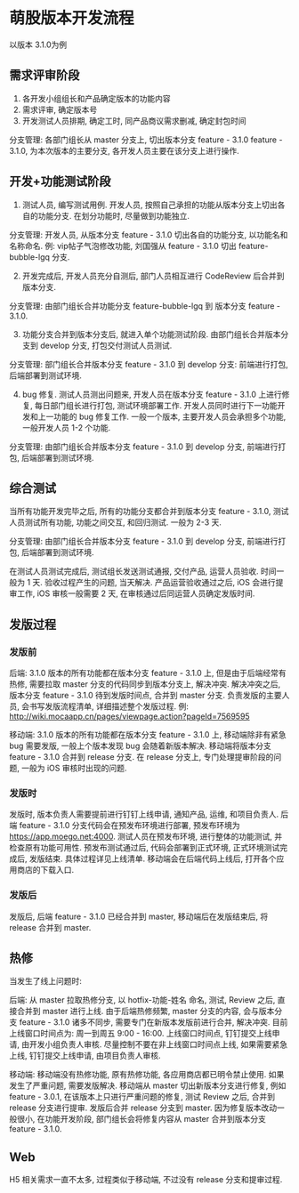 # 萌股版本开发流程

以版本 3.1.0为例

## 需求评审阶段

1. 各开发小组组长和产品确定版本的功能内容
2. 需求评审, 确定版本号
3. 开发测试人员排期, 确定工时, 同产品商议需求删减, 确定封包时间

分支管理:
各部门组长从 master 分支上, 切出版本分支 feature - 3.1.0
feature - 3.1.0, 为本次版本的主要分支, 各开发人员主要在该分支上进行操作.

## 开发+功能测试阶段

1. 测试人员, 编写测试用例. 开发人员, 按照自己承担的功能从版本分支上切出各自的功能分支. 在划分功能时, 尽量做到功能独立. 

分支管理: 
开发人员, 从版本分支 feature - 3.1.0 切出各自的功能分支, 以功能名和名称命名.
例: vip帖子气泡修改功能, 刘国强从 feature - 3.1.0 切出 feature-bubble-lgq 分支.

2. 开发完成后, 开发人员充分自测后, 部门人员相互进行 CodeReview 后合并到版本分支.

分支管理:
由部门组长合并功能分支 feature-bubble-lgq 到 版本分支 feature - 3.1.0.

3. 功能分支合并到版本分支后, 就进入单个功能测试阶段. 由部门组长合并版本分支到 develop 分支, 打包交付测试人员测试.

分支管理: 
部门组长合并版本分支 feature - 3.1.0 到 develop 分支: 前端进行打包, 后端部署到测试环境.

4. bug 修复. 测试人员测出问题来, 开发人员在版本分支 feature - 3.1.0 上进行修复, 每日部门组长进行打包, 测试环境部署工作.
开发人员同时进行下一功能开发和上一功能的 bug 修复工作. 一般一个版本, 主要开发人员会承担多个功能, 一般开发人员 1-2 个功能.

分支管理: 
由部门组长合并版本分支 feature - 3.1.0 到 develop 分支, 前端进行打包, 后端部署到测试环境.

## 综合测试

当所有功能开发完毕之后, 所有的功能分支都合并到版本分支 feature - 3.1.0, 测试人员测试所有功能, 功能之间交互, 和回归测试. 一般为 2-3 天. 

分支管理: 
由部门组长合并版本分支 feature - 3.1.0 到 develop 分支, 前端进行打包, 后端部署到测试环境. 

在测试人员测试完成后, 测试组长发送测试通报, 交付产品, 运营人员验收. 时间一般为 1 天. 验收过程产生的问题, 当天解决.
产品运营验收通过之后, iOS 会进行提审工作, iOS 审核一般需要 2 天, 在审核通过后同运营人员确定发版时间.

## 发版过程

### 发版前

后端: 
3.1.0 版本的所有功能都在版本分支 feature - 3.1.0 上, 但是由于后端经常有热修, 需要拉取 master 分支的代码同步到版本分支上, 解决冲突. 解决冲突之后, 版本分支 feature - 3.1.0 待到发版时间点, 合并到 master 分支.
负责发版的主要人员, 会书写发版流程清单, 详细描述整个发版过程. 
例: http://wiki.mocaapp.cn/pages/viewpage.action?pageId=7569595

移动端:
3.1.0 版本的所有功能都在版本分支 feature - 3.1.0 上, 移动端除非有紧急 bug 需要发版, 一般上个版本发现 bug 会随着新版本解决.
移动端将版本分支 feature - 3.1.0 合并到 release 分支. 在 release 分支上, 专门处理提审阶段的问题, 一般为 iOS 审核时出现的问题. 

### 发版时

发版时, 版本负责人需要提前进行钉钉上线申请, 通知产品, 运维, 和项目负责人.
后端 feature - 3.1.0 分支代码会在预发布环境进行部署, 预发布环境为 https://app.moego.net:4000.
测试人员在预发布环境, 进行整体的功能测试, 并检查原有功能可用性.
预发布测试通过后, 代码会部署到正式环境, 正式环境测试完成后, 发版结束.
具体过程详见上线清单.
移动端会在后端代码上线后, 打开各个应用商店的下载入口.

### 发版后

发版后, 后端 feature - 3.1.0 已经合并到 master, 移动端后在发版结束后, 将 release 合并到 master.

## 热修

当发生了线上问题时:

后端:
从 master 拉取热修分支, 以 hotfix-功能-姓名 命名, 测试, Review 之后, 直接合并到 master 进行上线.
由于后端热修频繁, master 分支的内容, 会与版本分支 feature - 3.1.0 诸多不同步, 需要专门在新版本发版前进行合并, 解决冲突.
目前上线窗口时间点为: 周一到周五 9:00 - 16:00.
上线窗口时间点, 钉钉提交上线申请, 由开发小组负责人审核.
尽量控制不要在非上线窗口时间点上线, 如果需要紧急上线, 钉钉提交上线申请, 由项目负责人审核.

移动端:
移动端没有热修功能, 原有热修功能, 各应用商店都已明令禁止使用.
如果发生了严重问题, 需要发版解决. 移动端从 master 切出新版本分支进行修复, 例如 feature - 3.0.1, 在该版本上只进行严重问题的修复, 测试 Review 之后, 合并到 release 分支进行提审. 发版后合并 release 分支到 master.
因为修复版本改动一般很小, 在功能开发阶段, 部门组长会将修复内容从 master 合并到版本分支 feature - 3.1.0.

## Web

H5 相关需求一直不太多, 过程类似于移动端, 不过没有 release 分支和提审过程. 
